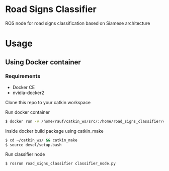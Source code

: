 # Road Signs Classifier

ROS node for road signs classification based on Siamese architecture


# Usage

## Using Docker container

### Requirements
- Docker CE
- nvidia-docker2

Clone this repo to your catkin workspace

Run docker container

```bash
$ docker run -v /home/rauf/catkin_ws/src/:/home/road_signs_classifier/catkin_ws/src -it --rm --runtime nvidia --name road_signs_classif --net host --add-host road_signs_docker:127.0.0.1 --add-host unihost-dg03:127.0.0.1 --add-host detect_docker:127.0.0.1 --hostname road_signs_docker rocketflash/road_signs_classifier:latest
```

Inside docker build package using catkin_make
```bash
$ cd ~/catkin_ws/ && catkin_make
$ source devel/setup.bash
```

Run classifier node

```bash
$ rosrun road_signs_classifier classifier_node.py
```